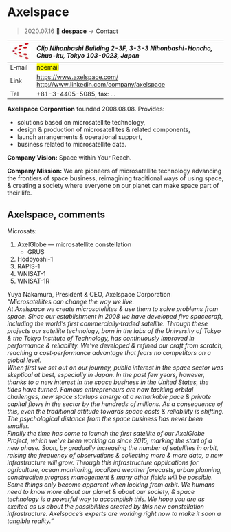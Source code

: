 # Axelspace
> 2020.07.16 **[🚀](../index/index.md) [despace](index.md)** → [Contact](contact.md)

|[![](f/contact/a/axelspace_logo1_thumb.jpg)](f/contact/a/axelspace_logo1.png)|*Clip Nihonbashi Building 2-3F, 3-3-3 Nihonbashi-Honcho, Chuo-ku, Tokyo 103-0023, Japan*|
|:--|:--|
|E‑mail| <mark>noemail</mark> |
|Link| <https://www.axelspace.com/><br> <http://www.linkedin.com/company/axelspace> |
|Tel| +81-3-4405-5085, fax: … |

**Axelspace Corporation** founded 2008.08.08. Provides:

   - solutions based on microsatellite technology,
   - design & production of microsatellites & related components,
   - launch arrangements & operational support,
   - business related to microsatellite data.

**Company Vision:** Space within Your Reach.

**Company Mission:** We are pioneers of microsatellite technology advancing the frontiers of space business, reimagining traditional ways of using space, & creating a society where everyone on our planet can make space part of their life.


<p style="page-break-after:always"> </p>

## Axelspace, comments

Microsats:

   1. AxelGlobe — microsatellite constellation
      - GRUS
   1. Hodoyoshi-1
   1. RAPIS-1
   1. WNISAT-1
   1. WNISAT-1R

Yuya Nakamura, President & CEO, Axelspace Corporation  
*“Microsatellites can change the way we live.<br> At Axelspace we create microsatellites & use them to solve problems from space. Since our establishment in 2008 we have developed five spacecraft, including the world’s first commercially‑traded satellite. Through these projects our satellite technology, born in the labs of the University of Tokyo & the Tokyo Institute of Technology, has continuously improved in performance & reliability. We’ve developed & refined our craft from scratch, reaching a cost‑performance advantage that fears no competitors on a global level.<br> When first we set out on our journey, public interest in the space sector was skeptical at best, especially in Japan. In the past few years, however, thanks to a new interest in the space business in the United States, the tides have turned. Famous entrepreneurs are now tackling orbital challenges, new space startups emerge at a remarkable pace & private capital flows in the sector by the hundreds of millions. As a consequence of this, even the traditional attitude towards space costs & reliability is shifting. The psychological distance from the space business has never been smaller.<br> Finally the time has come to launch the first satellite of our AxelGlobe Project, which we’ve been working on since 2015, marking the start of a new phase. Soon, by gradually increasing the number of satellites in orbit, raising the frequency of observations & collecting more & more data, a new infrastructure will grow. Through this infrastructure applications for agriculture, ocean monitoring, localized weather forecasts, urban planning, construction progress management & many other fields will be possible.<br> Some things only become apparent when looking from orbit. We humans need to know more about our planet & about our society, & space technology is a powerful way to accomplish this. We hope you are as excited as us about the possibilities created by this new constellation infrastructure. Axelspace’s experts are working right now to make it soon a tangible reality.”*
